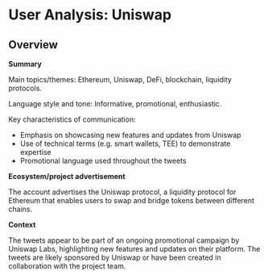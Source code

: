 # User Analysis: Uniswap

## Overview

**Summary**

Main topics/themes: Ethereum, Uniswap, DeFi, blockchain, liquidity protocols.

Language style and tone: Informative, promotional, enthusiastic.

Key characteristics of communication:

* Emphasis on showcasing new features and updates from Uniswap
* Use of technical terms (e.g. smart wallets, TEE) to demonstrate expertise
* Promotional language used throughout the tweets

**Ecosystem/project advertisement**

The account advertises the Uniswap protocol, a liquidity protocol for Ethereum that enables users to swap and bridge tokens between different chains.

**Context**

The tweets appear to be part of an ongoing promotional campaign by Uniswap Labs, highlighting new features and updates on their platform. The tweets are likely sponsored by Uniswap or have been created in collaboration with the project team.